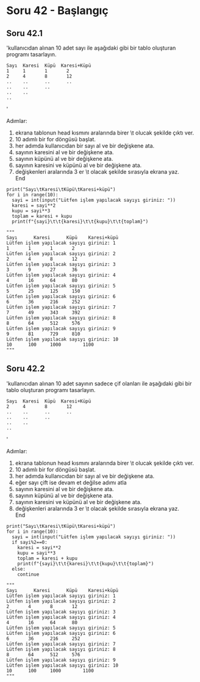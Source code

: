 # Soru 42 - Başlangıç


## Soru 42.1

'kullanıcıdan alınan 10 adet sayı ile aşağıdaki gibi bir tablo oluşturan programı tasarlayın. 
```
Sayı  Karesi  Küpü  Karesi+Küpü
1     1       1       2
2     4       8       12
..    ..      ..      ..
..    ..      ..
..    ..
..

```
'

Adımlar:
1. ekrana tablonun head kısmını aralarında birer \t olucak şekilde çıktı ver.
2. 10 adımlı bir for döngüsü başlat.
3. her adımda kullanıcıdan bir sayı al ve bir değişkene ata.
4. sayının karesini al ve bir değişkene ata.
5. sayının küpünü al ve bir değişkene ata.
6. sayının karesini ve küpünü al ve bir değişkene ata.
7. değişkenleri aralarında 3 er \t olacak şekilde sırasıyla ekrana yaz. <br>
End

```
print("Sayı\tKaresi\tKüpü\tKaresi+küpü")
for i in range(10):
  sayi = int(input("Lütfen işlem yapılacak sayıyı giriniz: "))
  karesi = sayi**2
  kupu = sayi**3
  toplam = karesi + kupu
  print(f"{sayi}\t\t{karesi}\t\t{kupu}\t\t{toplam}")
  
"""
Sayı	  Karesi	  Küpü	  Karesi+küpü
Lütfen işlem yapılacak sayıyı giriniz: 1
1		1		1		2
Lütfen işlem yapılacak sayıyı giriniz: 2
2		4		8		12
Lütfen işlem yapılacak sayıyı giriniz: 3
3		9		27		36
Lütfen işlem yapılacak sayıyı giriniz: 4
4		16		64		80
Lütfen işlem yapılacak sayıyı giriniz: 5
5		25		125		150
Lütfen işlem yapılacak sayıyı giriniz: 6
6		36		216		252
Lütfen işlem yapılacak sayıyı giriniz: 7
7		49		343		392
Lütfen işlem yapılacak sayıyı giriniz: 8
8		64		512		576
Lütfen işlem yapılacak sayıyı giriniz: 9
9		81		729		810
Lütfen işlem yapılacak sayıyı giriniz: 10
10		100		1000		1100
"""
```

## Soru 42.2

'kullanıcıdan alınan 10 adet sayının sadece çif olanları ile aşağıdaki gibi bir tablo oluşturan programı tasarlayın. 
```
Sayı  Karesi  Küpü  Karesi+Küpü
2     4       8       12
..    ..      ..      ..
..    ..      ..
..    ..
..

```
'

Adımlar:
1. ekrana tablonun head kısmını aralarında birer \t olucak şekilde çıktı ver.
2. 10 adımlı bir for döngüsü başlat.
3. her adımda kullanıcıdan bir sayı al ve bir değişkene ata.
4. eğer sayı çift ise devam et değilse adımı atla
5. sayının karesini al ve bir değişkene ata.
6. sayının küpünü al ve bir değişkene ata.
7. sayının karesini ve küpünü al ve bir değişkene ata.
8. değişkenleri aralarında 3 er \t olacak şekilde sırasıyla ekrana yaz. <br>
End

```
print("Sayı\tKaresi\tKüpü\tKaresi+küpü")
for i in range(10):
  sayi = int(input("Lütfen işlem yapılacak sayıyı giriniz: "))
  if sayi%2==0:
    karesi = sayi**2
    kupu = sayi**3
    toplam = karesi + kupu
    print(f"{sayi}\t\t{karesi}\t\t{kupu}\t\t{toplam}")
  else:
    continue
  
"""
Sayı	  Karesi	  Küpü	  Karesi+küpü
Lütfen işlem yapılacak sayıyı giriniz: 1
Lütfen işlem yapılacak sayıyı giriniz: 2
2		4		8		12
Lütfen işlem yapılacak sayıyı giriniz: 3
Lütfen işlem yapılacak sayıyı giriniz: 4
4		16		64		80
Lütfen işlem yapılacak sayıyı giriniz: 5
Lütfen işlem yapılacak sayıyı giriniz: 6
6		36		216		252
Lütfen işlem yapılacak sayıyı giriniz: 7
Lütfen işlem yapılacak sayıyı giriniz: 8
8		64		512		576
Lütfen işlem yapılacak sayıyı giriniz: 9
Lütfen işlem yapılacak sayıyı giriniz: 10
10		100		1000		1100
"""
```
